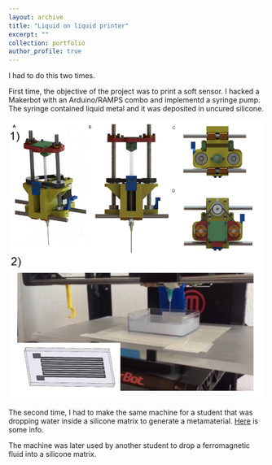 ```yaml
---
layout: archive
title: "Liquid on liquid printer"
excerpt: ""
collection: portfolio
author_profile: true
---
```


I had to do this two times.

First time, the objective of the project was to print a soft sensor. I hacked a Makerbot with an Arduino/RAMPS combo and implementd a syringe pump. The syringe contained liquid metal and it was deposited in uncured silicone. 

<img src="/images/printersil.png" width="550">

The second time, I had to make the same machine for a student that was dropping water inside a silicone matrix to generate a metamaterial. [Here](/files/liquidprint.pdf) is some info.

The machine was later used by another student to drop a ferromagnetic fluid into a silicone matrix.











